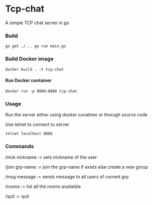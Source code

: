 # Tcp-chat

A simple TCP chat server in go

### Build

`go get ./...
go run main.go`

### Build Docker image

`docker build . -t tcp-chat`

#### Run Docker container

`docker run -p 8888:8888 tcp-chat`

### Usage
Run the server either using docker conatiner or thorugh source code

Use telnet to connect to server 

`telnet localhost 8888`

### Commands

/nick nickname := sets nickname of the user

/join grp-name := join the grp-name if exists else create a new group

/msg message := sends message to all users of current grp

/rooms := list all the rooms availaible

/quit := quit
